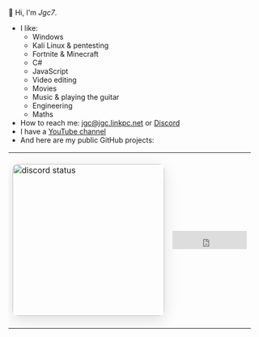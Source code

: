 👋 Hi, I'm *Jgc7*.
- I like:
    - Windows
    - Kali Linux & pentesting
    - Fortnite & Minecraft
    - C#
    - JavaScript
    - Video editing
    - Movies
    - Music & playing the guitar
    - Engineering
    - Maths
- How to reach me: [jgc@jgc.linkpc.net](mailto:jgc@jgc.linkpc.net) or [Discord](./discord/)
- I have a [YouTube channel](./youtube/)
- And here are my public GitHub projects:

<ul style="list-style: none;">
    <li>
        <a hidden href="https://jgc.linkpc.net">The list is only available on the web!</a>
        <ul id="repo-list" style="list-style: disc;"></ul>
    </li>
</ul>

<table>
    <tr>
        <td>
            <img  src="https://discord-readme-badge.vercel.app/api?id=889045882874495036" width="300px" alt="discord status" style="border-radius: 10px; margin: 20px 0; box-shadow: 0 8px 30px rgba(0, 0, 0, 0.12);">
        </td>
        <td>
            <iframe src="https://free.timeanddate.com/clock/i9r3azjl/n141/fs30/fcfff/tct/pct/ftbi/th1/ts1/ta1" frameborder="0" width="147" height="36" allowtransparency="true"></iframe>
        </td>
    </tr>
</table>
